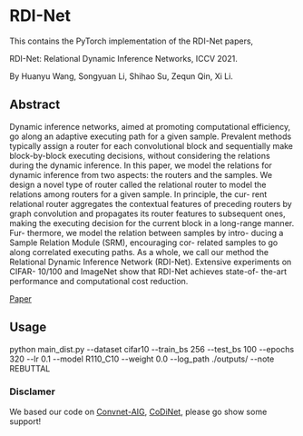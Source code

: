 # RDI-Net

This contains the PyTorch implementation of the RDI-Net papers,

RDI-Net: Relational Dynamic Inference Networks, ICCV 2021.

By Huanyu Wang, Songyuan Li, Shihao Su, Zequn Qin, Xi Li.

## Abstract 
Dynamic inference networks, aimed at promoting computational efficiency, go along an adaptive executing path for a given sample. Prevalent methods typically assign a router for each convolutional block and sequentially make block-by-block executing decisions, without considering the relations during the dynamic inference. In this paper, we model the relations for dynamic inference from two aspects: the routers and the samples. We design a novel type of router called the relational router to model the relations among routers for a given sample. In principle, the cur- rent relational router aggregates the contextual features of preceding routers by graph convolution and propagates its router features to subsequent ones, making the executing decision for the current block in a long-range manner. Fur- thermore, we model the relation between samples by intro- ducing a Sample Relation Module (SRM), encouraging cor- related samples to go along correlated executing paths. As a whole, we call our method the Relational Dynamic Inference Network (RDI-Net). Extensive experiments on CIFAR- 10/100 and ImageNet show that RDI-Net achieves state-of- the-art performance and computational cost reduction. 

[Paper](https://openaccess.thecvf.com/content/ICCV2021/html/Wang_RDI-Net_Relational_Dynamic_Inference_Networks_ICCV_2021_paper.html)


## Usage
  python main_dist.py --dataset cifar10 --train_bs 256 --test_bs 100 --epochs 320 --lr 0.1 --model R110_C10 --weight 0.0 --log_path ./outputs/ --note REBUTTAL
### Disclamer

We based our code on [Convnet-AIG](https://github.com/andreasveit/convnet-aig), [CoDiNet](https://github.com/huanyuhello/codinet), please go show some support!

